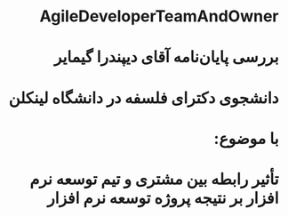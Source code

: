 <div dir="rtl">
 
# AgileDeveloperTeamAndOwner
#  بررسی پایان‌نامه آقای دیپندرا گیمایر
#      دانشجوی دکترای فلسفه در دانشگاه لینکلن
# با موضوع:
# تأثیر رابطه بین مشتری و تیم توسعه نرم افزار بر نتیجه پروژه توسعه نرم افزار

</div>


